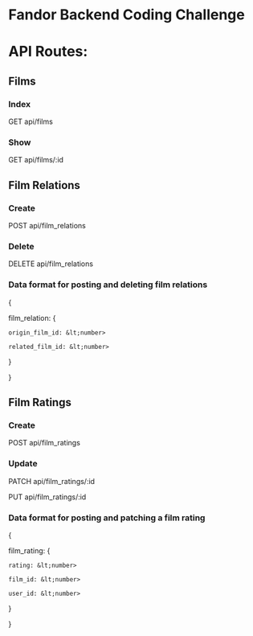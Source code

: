 # Fandor Backend Coding Challenge

# API Routes:

## Films
### Index
GET api/films
### Show
GET api/films/:id

## Film Relations
### Create
POST api/film_relations
### Delete
DELETE api/film_relations

### Data format for posting and deleting film relations
{

  film_relation: {

    origin_film_id: &lt;number>

    related_film_id: &lt;number>

  }

}

## Film Ratings
### Create
POST api/film_ratings
### Update
PATCH api/film_ratings/:id

PUT api/film_ratings/:id

### Data format for posting and patching a film rating
{

  film_rating: {

    rating: &lt;number>

    film_id: &lt;number>

    user_id: &lt;number> 

  }

}


